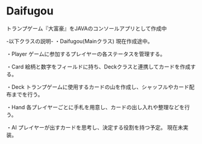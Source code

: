 # Daifugou
トランプゲーム『大富豪』をJAVAのコンソールアプリとして作成中

-以下クラスの説明-
・Daifugou(Mainクラス)
現在作成途中。

・Player
ゲームに参加するプレイヤーの各ステータスを管理する。

・Card
絵柄と数字をフィールドに持ち、Deckクラスと連携してカードを作成する。

・Deck
トランプゲームに使用するカードの山を作成し、シャッフルやカード配布までを行う。

・Hand
各プレイヤーごとに手札を用意し、カードの出し入れや整理などを行う。

・AI
プレイヤーが出すカードを思考し、決定する役割を持つ予定。
現在未実装。
